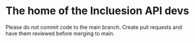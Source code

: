 # The home of the Incluesion API devs

Please do not commit code to the main branch. Create pull requests and have them reviewed before merging to main.